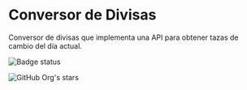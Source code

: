 # Conversor de Divisas

Conversor de divisas que implementa una API para obtener tazas de cambio del día actual.

![Badge status](https://img.shields.io/badge/status-first%20deployment-green)

![GitHub Org's stars](https://img.shields.io/badge/version-1.0-blue)
